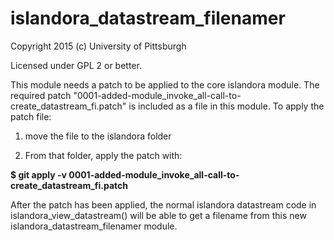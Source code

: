 # islandora_datastream_filenamer

Copyright 2015 (c) University of Pittsburgh

Licensed under GPL 2 or better.


This module needs a patch to be applied to the core islandora module. The required patch "0001-added-module_invoke_all-call-to-create_datastream_fi.patch" is included as a file in this module.  To apply the patch file:

1) move the file to the islandora folder

2) From that folder, apply the patch with: 

**$ git apply -v 0001-added-module_invoke_all-call-to-create_datastream_fi.patch**

After the patch has been applied, the normal islandora datastream code in islandora_view_datastream() will be able to get a filename from this new islandora_datastream_filenamer module.
